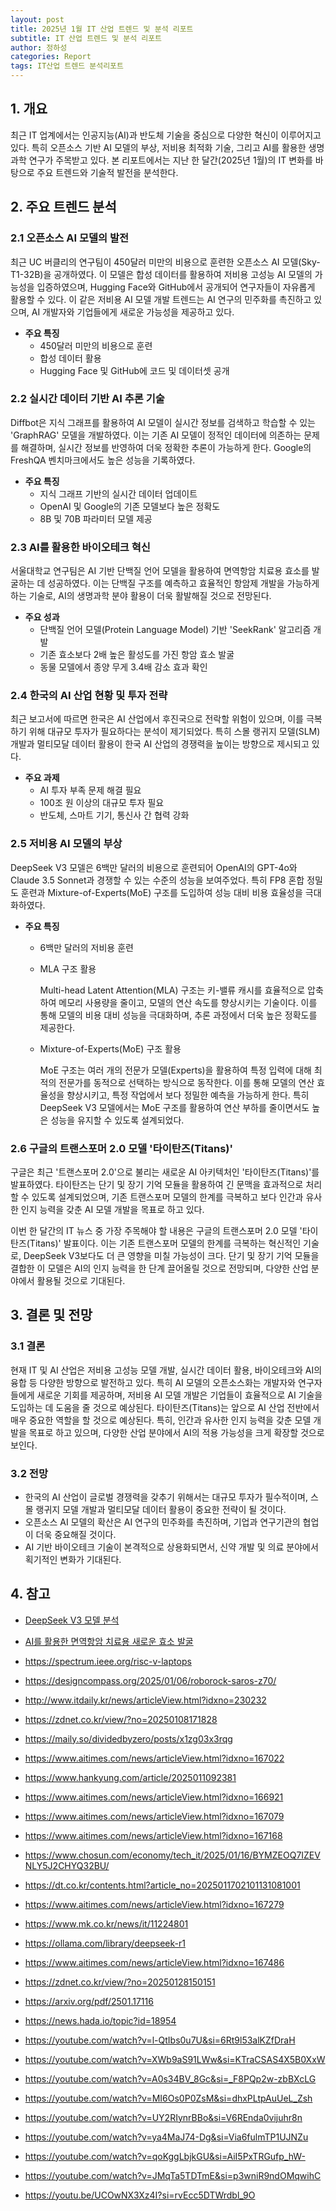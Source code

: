 ```yaml
---
layout: post
title: 2025년 1월 IT 산업 트렌드 및 분석 리포트
subtitle: IT 산업 트렌드 및 분석 리포트
author: 정하성
categories: Report
tags: IT산업 트렌드 분석리포트
---
```



## 1. 개요

최근 IT 업계에서는 인공지능(AI)과 반도체 기술을 중심으로 다양한 혁신이 이루어지고 있다. 특히 오픈소스 기반 AI 모델의 부상, 저비용 최적화 기술, 그리고 AI를 활용한 생명과학 연구가 주목받고 있다. 본 리포트에서는 지난 한 달간(2025년 1월)의 IT 변화를 바탕으로 주요 트렌드와 기술적 발전을 분석한다.


## 2. 주요 트렌드 분석

### 2.1 오픈소스 AI 모델의 발전

최근 UC 버클리의 연구팀이 450달러 미만의 비용으로 훈련한 오픈소스 AI 모델(Sky-T1-32B)을 공개하였다. 이 모델은 합성 데이터를 활용하여 저비용 고성능 AI 모델의 가능성을 입증하였으며, Hugging Face와 GitHub에서 공개되어 연구자들이 자유롭게 활용할 수 있다. 이 같은 저비용 AI 모델 개발 트렌드는 AI 연구의 민주화를 촉진하고 있으며, AI 개발자와 기업들에게 새로운 가능성을 제공하고 있다.

- **주요 특징**
  - 450달러 미만의 비용으로 훈련
  - 합성 데이터 활용
  - Hugging Face 및 GitHub에 코드 및 데이터셋 공개

### 2.2 실시간 데이터 기반 AI 추론 기술

Diffbot은 지식 그래프를 활용하여 AI 모델이 실시간 정보를 검색하고 학습할 수 있는 'GraphRAG' 모델을 개발하였다. 이는 기존 AI 모델이 정적인 데이터에 의존하는 문제를 해결하며, 실시간 정보를 반영하여 더욱 정확한 추론이 가능하게 한다. Google의 FreshQA 벤치마크에서도 높은 성능을 기록하였다.

- **주요 특징**
  - 지식 그래프 기반의 실시간 데이터 업데이트
  - OpenAI 및 Google의 기존 모델보다 높은 정확도
  - 8B 및 70B 파라미터 모델 제공

### 2.3 AI를 활용한 바이오테크 혁신

서울대학교 연구팀은 AI 기반 단백질 언어 모델을 활용하여 면역항암 치료용 효소를 발굴하는 데 성공하였다. 이는 단백질 구조를 예측하고 효율적인 항암제 개발을 가능하게 하는 기술로, AI의 생명과학 분야 활용이 더욱 활발해질 것으로 전망된다.

- **주요 성과**
  - 단백질 언어 모델(Protein Language Model) 기반 'SeekRank' 알고리즘 개발
  - 기존 효소보다 2배 높은 활성도를 가진 항암 효소 발굴
  - 동물 모델에서 종양 무게 3.4배 감소 효과 확인

### 2.4 한국의 AI 산업 현황 및 투자 전략

최근 보고서에 따르면 한국은 AI 산업에서 후진국으로 전락할 위험이 있으며, 이를 극복하기 위해 대규모 투자가 필요하다는 분석이 제기되었다. 특히 스몰 랭귀지 모델(SLM) 개발과 멀티모달 데이터 활용이 한국 AI 산업의 경쟁력을 높이는 방향으로 제시되고 있다.

- **주요 과제**
  - AI 투자 부족 문제 해결 필요
  - 100조 원 이상의 대규모 투자 필요
  - 반도체, 스마트 기기, 통신사 간 협력 강화

### 2.5 저비용 AI 모델의 부상

DeepSeek V3 모델은 6백만 달러의 비용으로 훈련되어 OpenAI의 GPT-4o와 Claude 3.5 Sonnet과 경쟁할 수 있는 수준의 성능을 보여주었다. 특히 FP8 혼합 정밀도 훈련과 Mixture-of-Experts(MoE) 구조를 도입하여 성능 대비 비용 효율성을 극대화하였다.

- **주요 특징**
  - 6백만 달러의 저비용 훈련
  - MLA 구조 활용

    Multi-head Latent Attention(MLA) 구조는 키-밸류 캐시를 효율적으로 압축하여 메모리 사용량을 줄이고, 모델의 연산 속도를 향상시키는 기술이다. 이를 통해 모델의 비용 대비 성능을 극대화하며, 추론 과정에서 더욱 높은 정확도를 제공한다.
  - Mixture-of-Experts(MoE) 구조 활용

    MoE 구조는 여러 개의 전문가 모델(Experts)을 활용하여 특정 입력에 대해 최적의 전문가를 동적으로 선택하는 방식으로 동작한다. 이를 통해 모델의 연산 효율성을 향상시키고, 특정 작업에서 보다 정밀한 예측을 가능하게 한다. 특히 DeepSeek V3 모델에서는 MoE 구조를 활용하여 연산 부하를 줄이면서도 높은 성능을 유지할 수 있도록 설계되었다.

### 2.6 구글의 트랜스포머 2.0 모델 '타이탄즈(Titans)'

구글은 최근 '트랜스포머 2.0'으로 불리는 새로운 AI 아키텍처인 '타이탄즈(Titans)'를 발표하였다. 타이탄즈는 단기 및 장기 기억 모듈을 활용하여 긴 문맥을 효과적으로 처리할 수 있도록 설계되었으며, 기존 트랜스포머 모델의 한계를 극복하고 보다 인간과 유사한 인지 능력을 갖춘 AI 모델 개발을 목표로 하고 있다.&#x20;

이번 한 달간의 IT 뉴스 중 가장 주목해야 할 내용은 구글의 트랜스포머 2.0 모델 '타이탄즈(Titans)' 발표이다. 이는 기존 트랜스포머 모델의 한계를 극복하는 혁신적인 기술로, DeepSeek V3보다도 더 큰 영향을 미칠 가능성이 크다. 단기 및 장기 기억 모듈을 결합한 이 모델은 AI의 인지 능력을 한 단계 끌어올릴 것으로 전망되며, 다양한 산업 분야에서 활용될 것으로 기대된다.


## 3. 결론 및 전망

### 3.1 결론

현재 IT 및 AI 산업은 저비용 고성능 모델 개발, 실시간 데이터 활용, 바이오테크와 AI의 융합 등 다양한 방향으로 발전하고 있다. 특히 AI 모델의 오픈소스화는 개발자와 연구자들에게 새로운 기회를 제공하며, 저비용 AI 모델 개발은 기업들이 효율적으로 AI 기술을 도입하는 데 도움을 줄 것으로 예상된다. 타이탄즈(Titans)는 앞으로 AI 산업 전반에서 매우 중요한 역할을 할 것으로 예상된다. 특히, 인간과 유사한 인지 능력을 갖춘 모델 개발을 목표로 하고 있으며, 다양한 산업 분야에서 AI의 적용 가능성을 크게 확장할 것으로 보인다.

### 3.2 전망

- 한국의 AI 산업이 글로벌 경쟁력을 갖추기 위해서는 대규모 투자가 필수적이며, 스몰 랭귀지 모델 개발과 멀티모달 데이터 활용이 중요한 전략이 될 것이다.
- 오픈소스 AI 모델의 확산은 AI 연구의 민주화를 촉진하며, 기업과 연구기관의 협업이 더욱 중요해질 것이다.
- AI 기반 바이오테크 기술이 본격적으로 상용화되면서, 신약 개발 및 의료 분야에서 획기적인 변화가 기대된다.

## 4. 참고
- [DeepSeek V3 모델 분석](https://composio.dev/blog/notes-on-new-deepseek-v3/)

- [AI를 활용한 면역항암 치료용 새로운 효소 발굴](https://www.ibric.org/bric/trend/results-of-research.do?mode=view&articleNo=9947035&title=AI%EB%A5%BC+%ED%99%9C%EC%9A%A9%ED%95%9C+%EB%A9%B4%EC%97%AD%ED%95%AD%EC%95%94+%EC%B9%98%EB%A3%8C%EC%9A%A9+%EC%83%88%EB%A1%9C%EC%9A%B4+%ED%9A%A8%EC%86%8C+%EB%B0%9C%EA%B5%B4)

- <https://spectrum.ieee.org/risc-v-laptops>

- <https://designcompass.org/2025/01/06/roborock-saros-z70/>

- <http://www.itdaily.kr/news/articleView.html?idxno=230232>

- <https://zdnet.co.kr/view/?no=20250108171828>

- <https://maily.so/dividedbyzero/posts/x1zg03x3rqg>

- <https://www.aitimes.com/news/articleView.html?idxno=167022>

- <https://www.hankyung.com/article/2025011092381>

- <https://www.aitimes.com/news/articleView.html?idxno=166921>

- <https://www.aitimes.com/news/articleView.html?idxno=167079>

- <https://www.aitimes.com/news/articleView.html?idxno=167168>

- <https://www.chosun.com/economy/tech_it/2025/01/16/BYMZEOQ7IZEVNLY5J2CHYQ32BU/>

- <https://dt.co.kr/contents.html?article_no=2025011702101131081001>

- <https://www.aitimes.com/news/articleView.html?idxno=167279>

- <https://www.mk.co.kr/news/it/11224801>

- <https://ollama.com/library/deepseek-r1>

- <https://www.aitimes.com/news/articleView.html?idxno=167486>

- <https://zdnet.co.kr/view/?no=20250128150151>

- <https://arxiv.org/pdf/2501.17116>

- <https://news.hada.io/topic?id=18954>

- <https://youtube.com/watch?v=l-QtIbs0u7U&si=6Rt9l53alKZfDraH>

- <https://youtube.com/watch?v=XWb9aS91LWw&si=KTraCSAS4X5B0XxW>

- <https://youtube.com/watch?v=A0s34BV_8Gc&si=_F8PQp2w-zbBXcLG>

- <https://youtube.com/watch?v=MI6Os0P0ZsM&si=dhxPLtpAuUeL_Zsh>

- <https://youtube.com/watch?v=UY2RIynrBBo&si=V6REnda0vijuhr8n>

- <https://youtube.com/watch?v=ya4MaJ74-Dg&si=Via6fulmTP1UJNZu>

- <https://youtube.com/watch?v=qoKggLbjkGU&si=AiI5PxTRGufp_hW->

- <https://youtube.com/watch?v=JMqTa5TDTmE&si=p3wniR9ndOMqwihC>

- <https://youtu.be/UCOwNX3Xz4I?si=rvEcc5DTWrdbl_9O>